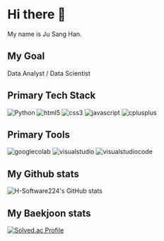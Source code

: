 <!--
**H-Software224/H-Software224** is a ✨ _special_ ✨ repository because its `README.md` (this file) appears on your GitHub profile.

Here are some ideas to get you started:

- 🔭 I’m currently working on ...
- 🌱 I’m currently learning ...
- 👯 I’m looking to collaborate on ...
- 🤔 I’m looking for help with ...
- 💬 Ask me about ...
- 📫 How to reach me: ...
- 😄 Pronouns: ...
- ⚡ Fun fact: ...
-->
# Hi there 👋

My name is Ju Sang Han.

## My Goal
Data Analyst / Data Scientist

## Primary Tech Stack

![Python](https://img.shields.io/badge/Python-3766AB?style=flat-square&logo=Python&logoColor=white)
![html5](https://img.shields.io/badge/html5-E34F26?style=flat-square&logo=html5&logoColor=white)
![css3](https://img.shields.io/badge/css3-1572B6?style=flat-square&logo=CSS3&logoColor=white)
![javascript](https://img.shields.io/badge/javascript-F7DF1E?style=flat-square&logo=javascript&logoColor=white)
![cplusplus](https://img.shields.io/badge/cplusplus-00599C?style=flat-square&logo=cplusplus&logoColor=white)

## Primary Tools
![googlecolab](https://img.shields.io/badge/googlecolab-F9AB00?style=flat-square&logo=googlecolab&logoColor=white)
![visualstudio](https://img.shields.io/badge/visualstudio-5C2D91?style=flat-square&logo=visualstudio&logoColor=white)
![visualstudiocode](https://img.shields.io/badge/visualstudiocode-007ACC?style=flat-square&logo=visualstudiocode&logoColor=white)

## My Github stats
![H-Software224's GitHub stats](https://github-readme-stats.vercel.app/api?username=H-Software224&show_icons=true&theme=radical)

## My Baekjoon stats
[![Solved.ac Profile](http://mazassumnida.wtf/api/generate_badge?boj=han05280505)](https://solved.ac/han05280505)
